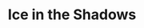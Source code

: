 ---
portfolio: ice
title:  "Ice in the Shadows"
description: "A Web comic - 3: Wreck"
content: ""
layout: port-v-ice-chapter-three
set: ice
---